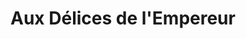 ---
title: "Aux Délices de l'Empereur"
url: /wimille/aux-delices-de-lempereur/
shop: boulangerie
---
